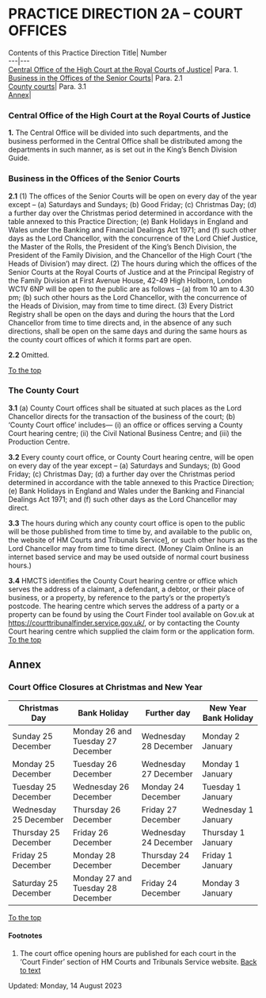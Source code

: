 # PRACTICE DIRECTION 2A – COURT OFFICES
Contents of this Practice Direction
Title| Number  
---|---  
[Central Office of the High Court at the Royal Courts of Justice](https://www.justice.gov.uk/courts/procedure-rules/civil/rules/part02/pd_part02a#1)| Para. 1.  
[Business in the Offices of the Senior Courts](https://www.justice.gov.uk/courts/procedure-rules/civil/rules/part02/pd_part02a#2.1)| Para. 2.1  
[County courts](https://www.justice.gov.uk/courts/procedure-rules/civil/rules/part02/pd_part02a#3.1)| Para. 3.1  
[Annex](https://www.justice.gov.uk/courts/procedure-rules/civil/rules/part02/pd_part02a#Annex)|   
### Central Office of the High Court at the Royal Courts of Justice

**1.** The Central Office will be divided into such departments, and the business performed in the Central Office shall be distributed among the departments in such manner, as is set out in the King’s Bench Division Guide.
### Business in the Offices of the Senior Courts

**2.1**
(1) The offices of the Senior Courts will be open on every day of the year except –
(a) Saturdays and Sundays;
(b) Good Friday;
(c) Christmas Day;
(d) a further day over the Christmas period determined in accordance with the table annexed to this Practice Direction;
(e) Bank Holidays in England and Wales under the Banking and Financial Dealings Act 1971; and
(f) such other days as the Lord Chancellor, with the concurrence of the Lord Chief Justice, the Master of the Rolls, the President of the King’s Bench Division, the President of the Family Division, and the Chancellor of the High Court (‘the Heads of Division’) may direct.
(2) The hours during which the offices of the Senior Courts at the Royal Courts of Justice and at the Principal Registry of the Family Division at First Avenue House, 42-49 High Holborn, London WC1V 6NP will be open to the public are as follows –
(a) from 10 am to 4.30 pm;
(b) such other hours as the Lord Chancellor, with the concurrence of the Heads of Division, may from time to time direct.
(3) Every District Registry shall be open on the days and during the hours that the Lord Chancellor from time to time directs and, in the absence of any such directions, shall be open on the same days and during the same hours as the county court offices of which it forms part are open.

**2.2** Omitted.

[To the top](https://www.justice.gov.uk/courts/procedure-rules/civil/rules/part02/pd_part02a#top)

### The County Court

**3.1**
(a) County Court offices shall be situated at such places as the Lord Chancellor directs for the transaction of the business of the court;
(b) ‘County Court office’ includes—
(i) an office or offices serving a County Court hearing centre;
(ii) the Civil National Business Centre; and
(iii) the Production Centre.

**3.2** Every county court office, or County Court hearing centre, will be open on every day of the year except –
(a) Saturdays and Sundays;
(b) Good Friday;
(c) Christmas Day;
(d) a further day over the Christmas period determined in accordance with the table annexed to this Practice Direction;
(e) Bank Holidays in England and Wales under the Banking and Financial Dealings Act 1971; and
(f) such other days as the Lord Chancellor may direct.

**3.3** The hours during which any county court office is open to the public will be those published from time to time by, and available to the public on, the website of HM Courts and Tribunals Service[1](https://www.justice.gov.uk/courts/procedure-rules/civil/rules/part02/pd_part02a#fn1), or such other hours as the Lord Chancellor may from time to time direct.
(Money Claim Online is an internet based service and may be used outside of normal court business hours.)

**3.4** HMCTS identifies the County Court hearing centre or office which serves the address of a claimant, a defendant, a debtor, or their place of business, or a property, by reference to the party’s or the property’s postcode. The hearing centre which serves the address of a party or a property can be found by using the Court Finder tool available on Gov.uk at <https://courttribunalfinder.service.gov.uk/>, or by contacting the County Court hearing centre which supplied the claim form or the application form.
[To the top](https://www.justice.gov.uk/courts/procedure-rules/civil/rules/part02/pd_part02a#top)

## Annex
### Court Office Closures at Christmas and New Year
Christmas Day| Bank Holiday| Further day| New Year Bank Holiday  
---|---|---|---  
Sunday 25 December| Monday 26 and Tuesday 27 December| Wednesday 28 December| Monday 2 January  
Monday 25 December| Tuesday 26 December| Wednesday 27 December| Monday 1 January  
Tuesday 25 December| Wednesday 26 December| Monday 24 December| Tuesday 1 January  
Wednesday 25 December| Thursday 26 December| Friday 27 December| Wednesday 1 January  
Thursday 25 December| Friday 26 December| Wednesday 24 December| Thursday 1 January  
Friday 25 December| Monday 28 December| Thursday 24 December| Friday 1 January  
Saturday 25 December| Monday 27 and Tuesday 28 December| Friday 24 December| Monday 3 January  
[To the top](https://www.justice.gov.uk/courts/procedure-rules/civil/rules/part02/pd_part02a#top)

#### Footnotes
1. The court office opening hours are published for each court in the ‘Court Finder’ section of HM Courts and Tribunals Service website. [Back to text](https://www.justice.gov.uk/courts/procedure-rules/civil/rules/part02/pd_part02a#Text1)

Updated: Monday, 14 August 2023
